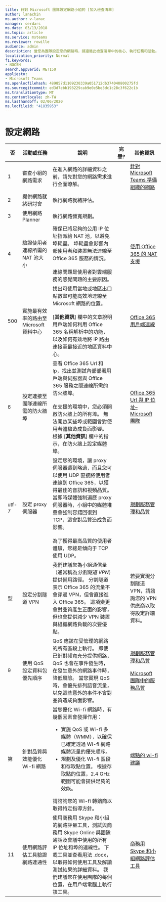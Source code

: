 ```yaml
---
title: 針對 Microsoft 團隊設定網路小組的 [加入檢查清單]
author: lanachin
ms.author: v-lanac
manager: serdars
ms.date: 03/13/2018
ms.topic: article
ms.service: msteams
ms.reviewer: rowille
audience: admin
description: 當您為團隊設定您的網路時，請遵循此檢查清單中的核心、執行任務和活動。
localization_priority: Normal
f1.keywords:
- NOCSH
search.appverid: MET150
appliesto:
- Microsoft Teams
ms.openlocfilehash: 489857d1109230339a051712db374040800275fd
ms.sourcegitcommit: ed3d7ebb193229cab9e0e5be3dc1c28c3f622c1b
ms.translationtype: MT
ms.contentlocale: zh-TW
ms.lasthandoff: 02/06/2020
ms.locfileid: "41835953"
---
```

# <a name="configure-networking"></a>設定網路

| 否 | 活動或任務 | 說明 | 完畢? | 其他資訊 |
|----|--------------------------------------------------------------------|-----------------------------------------------------------------------------------------------------------------------------------------------------------------------------------------------------------------------------------------------------------------------------------------------------------------------------------------------------------------------------------------------------------------------------------------|------------|------------------------------------------------------------------------------------------------------------------------------------------------------------------------------------|
| 1  | 審查小組的網路需求 | 在進入網路的詳細資料之前，請先對您的網路需求進行全面瞭解。 | | [針對 Microsoft Teams 準備組織的網路](https://docs.microsoft.com/microsoftteams/prepare-network)                                                               |
| 2  | 提供網路就緒研討會 | 執行網路就緒評估。 | |  |
| 3  | 使用網路 Planner | 執行網路頻寬規劃。 | | |
| 4  | 驗證使用者連線所需的 NAT 池大小 | 確保已將足夠的公用 IP 位址指派給 NAT 池，以避免埠耗盡。 埠耗盡會影響內部使用者和裝置無法連線至 Office 365 服務的情況。 <br/><br/>連線問題是使用者對雲端服務的感覺問題的主要原因。 | | [使用 Office 365 的 NAT 支援](https://support.office.com/article/NAT-support-with-Office-365-170e96ea-d65d-4e51-acac-1de56abe39b9) |
| 500  | 實施最有效率的路由至 Microsoft 資料中心 | 找出可使用當地或地區出口點數盡可能高效地連線至 Microsoft 網路的位置。 <br/><br/>[**其他資訊**] 欄中的文章說明用戶端如何利用 Office 365 名稱解析中的功能，以及如何有效地將 IP 路由連接至最接近的地區資料中心。 | | [Office 365 用戶端連線](https://support.office.com/article/Client-connectivity-4232abcf-4ae5-43aa-bfa1-9a078a99c78b) |
| 6  | 設定連接至團隊連線所需的防火牆埠 | 查看 Office 365 Url 和 Ip，找出並測試內部部署用戶端與伺服器與 Office 365 服務之間連線所需的防火牆埠。 <br/><br/>在支援的環境中，您必須開啟防火牆上的所有埠。 無法開啟某些埠或範圍會對使用者體驗造成負面影響。 根據 [**其他資訊**] 欄中的指示，在防火牆上設定媒體埠。 | | [Office 365 Url 與 IP 位址– Microsoft 團隊](https://support.office.com/article/office-365-urls-and-ip-address-ranges-8548a211-3fe7-47cb-abb1-355ea5aa88a2#bkmk_teams) |
| utf-7  | 設定 proxy 伺服器 | 設定您的環境，讓 proxy 伺服器遭到略過，而且您可以使用 UDP 直接將使用者連線到 Office 365，以獲得最佳的音訊和視頻品質。 當即時媒體強制遍歷 proxy 伺服器時，小組中的媒體堆疊會強制容錯回復到 TCP，這會對品質造成負面影響。 <br/><br/>為了獲得最高品質的使用者體驗，您總是傾向于 TCP 使用 UDP。 | | [規劃服務管理和品質](https://docs.microsoft.com/MicrosoftTeams/envision-planning-for-service-management-and-quality-complete-guide) |
| 型  | 設定分割隧道 VPN | 我們建議您為小組通信量（通常稱為*分割隧道 VPN*）提供備用路徑。 分割隧道表示 Office 365 的流量不會穿過 VPN，但會直接進入 Office 365。 這項變更會對品質產生正面的影響，但也會提供減少 VPN 裝置與組織網路負載的次要優點。 | | 若要實現分割隧道 VPN，請諮詢您的 VPN 供應商以取得設定詳細資料。 |
| 9  | 使用 QoS 設定資料包優先順序 | QoS 應該在受管理的網路的所有區段上執行。 即使已針對頻寬充分提供網路，QoS 也會在事件發生時，在發生意外的網路事件時，降低風險。 當您實現 QoS 時，會優先排列語音流量，以免這些意外的事件不會對品質造成負面影響。 | | [規劃服務管理和品質](https://docs.microsoft.com/MicrosoftTeams/envision-planning-for-service-management-and-quality-complete-guide) <br/><br/>[Microsoft 團隊中的服務品質](https://docs.microsoft.com/MicrosoftTeams/qos-in-teams) |
| 第 | 針對品質與效能優化 Wi-fi 網路 | 當您優化 Wi-fi 網路時，有幾個因素會發揮作用： <ul><li>實施 QoS 或 Wi-fi 多媒體（WMM），以確保已確定透過 Wi-fi 網路媒體流量的優先順序。</li><li>規劃及優化 Wi-fi 區段和存取點位置。 根據存取點的位置，2.4 GHz 範圍可能會提供足夠的效能。</li></ul> 請諮詢您的 Wi-fi 轉銷商以取得特定指導方針。 | | [端點的 wi-fi 建議](https://docs.microsoft.com/MicrosoftTeams/envision-planning-for-service-management-and-quality-complete-guide#wi-fi-recommendations-for-endpoints) |
| 11 | 使用網路評估工具驗證網路連通性 | 使用商務用 Skype 和小組的網路評量工具，測試與商務用 Skype Online 與團隊通話及會議中使用的所有 IP 位址和埠的連線性。 下載工具並查看用法 .docx，以取得如何使用工具及解讀測試結果的詳細資料。 我們建議您在使用團隊的每個位置，在用戶端電腦上執行該工具。 | | [商務用 Skype 和小組網路評估工具](https://go.microsoft.com/fwlink/?linkid=855799) |
